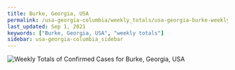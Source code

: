 ```yaml
---
title: Burke, Georgia, USA
permalink: /usa-georgia-columbia/weekly_totals/usa-georgia-burke-weekly_totals.html
last_updated: Sep 1, 2021
keywords: ["Burke, Georgia, USA", "weekly totals"]
sidebar: usa-georgia-columbia_sidebar
---
```


![Weekly Totals of Confirmed Cases for Burke, Georgia, USA](/covid_tracker/images/graphs/usa-georgia-burke-weekly_totals_graph.png)
